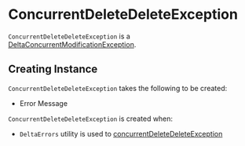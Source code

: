 # ConcurrentDeleteDeleteException

`ConcurrentDeleteDeleteException` is a [DeltaConcurrentModificationException](DeltaConcurrentModificationException.md).

## Creating Instance

`ConcurrentDeleteDeleteException` takes the following to be created:

* <span id="message"> Error Message

`ConcurrentDeleteDeleteException` is created when:

* `DeltaErrors` utility is used to [concurrentDeleteDeleteException](../DeltaErrors.md#concurrentDeleteDeleteException)

